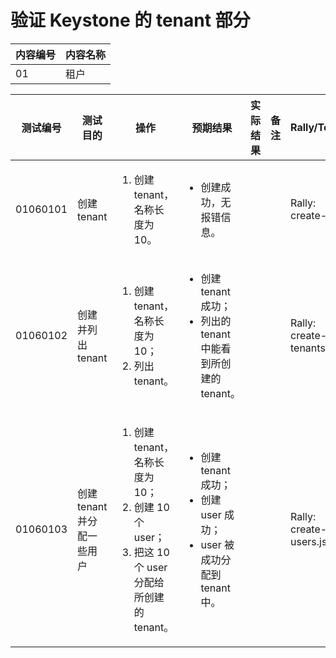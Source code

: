 # 验证 Keystone 的 tenant 部分

|内容编号|内容名称|
|--------|--------|
|01|租户|


|测试编号|测试目的|操作|预期结果|实际结果|备注|Rally/Tempest/None|
|--------|--------|----|--------|--------|----|------------------|
|01060101|创建 tenant|<ol><li>创建 tenant，名称长度为 10。</li></ol>|<ul><li>创建成功，无报错信息。</li></ul>|||Rally:</br>create-tenant.json|
|01060102|创建并列出 tenant|<ol><li>创建 tenant，名称长度为 10；</li><li>列出 tenant。</li></ol>|<ul><li>创建 tenant 成功；</li><li>列出的 tenant 中能看到所创建的 tenant。</li></ul>|||Rally:</br>create-and-list-tenants.json|
|01060103|创建 tenant 并分配一些用户|<ol><li>创建 tenant，名称长度为10；</li><li>创建 10 个 user；</li><li>把这 10 个 user 分配给所创建的 tenant。</li></ol>|<ul><li>创建 tenant 成功；</li><li>创建 user 成功；</li><li>user 被成功分配到 tenant 中。</li></ul>|||Rally:</br>create-tenant-with-users.json|

